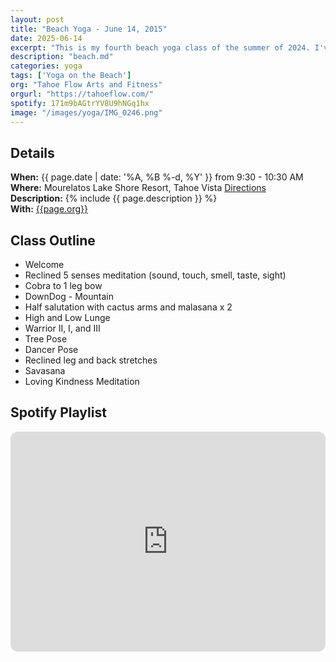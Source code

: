 ```yaml
---
layout: post
title: "Beach Yoga - June 14, 2015"
date: 2025-06-14
excerpt: "This is my fourth beach yoga class of the summer of 2024. I've started skipping sun sun salutations in favor of half salutations and longer mediations. I think it's going well!"
description: "beach.md" 
categories: yoga
tags: ['Yoga on the Beach']
org: "Tahoe Flow Arts and Fitness"
orgurl: "https://tahoeflow.com/"
spotify: 171m9bAGtrYV8U9hNGq1hx
image: "/images/yoga/IMG_0246.png" 
---
```



## Details

**When:** {{ page.date | date: '%A, %B %-d, %Y' }} from 9:30 - 10:30 AM   
**Where:** Mourelatos Lake Shore Resort, Tahoe Vista [Directions](https://www.google.com/maps/dir//6834+N+Lake+Blvd,+Tahoe+Vista,+CA+96148/@39.239939,-120.1344659,12z/data=!4m8!4m7!1m0!1m5!1m1!1s0x809964b0ff6493a3:0x7579cace84dcb8f8!2m2!1d-120.052065!2d39.239968?entry=ttu)   
**Description:** {% include {{ page.description }} %}   
**With:** [{{page.org}}]({{page.orgurl}})

## Class Outline

- Welcome
- Reclined 5 senses meditation (sound, touch, smell, taste, sight)
- Cobra to 1 leg bow
- DownDog - Mountain
- Half salutation with cactus arms and malasana x 2
- High and Low Lunge
- Warrior II, I, and III
- Tree Pose
- Dancer Pose 
- Reclined leg and back stretches
- Savasana 
- Loving Kindness Meditation
 

## Spotify Playlist

<iframe style="border-radius:12px" src="https://open.spotify.com/embed/playlist/{{ page.spotify }}?utm_source=generator" width="100%" height="352" frameBorder="0" allowfullscreen="" allow="autoplay; clipboard-write; encrypted-media; fullscreen; picture-in-picture" loading="lazy"></iframe>  




